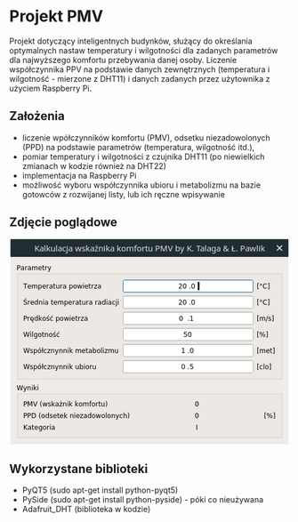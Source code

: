 # Projekt PMV
Projekt dotyczący inteligentnych budynków, służący do określania optymalnych nastaw temperatury i wilgotności dla zadanych parametrów dla najwyższego komfortu przebywania danej osoby. Liczenie współczynnika PPV na podstawie danych zewnętrznych (temperatura i wilgotność - mierzone z DHT11) i danych zadanych przez użytownika z użyciem Raspberry Pi.

## Założenia
- liczenie wpółczynników komfortu (PMV), odsetku niezadowolonych (PPD) na podstawie parametrów (temperatura, wilgotność itd.),
- pomiar temperatury i wilgotności z czujnika DHT11 (po niewielkich zmianach w kodzie również na DHT22)
- implementacja na Raspberry Pi
- możliwość wyboru współczynnika ubioru i metabolizmu na bazie gotowców z rozwijanej listy, lub ich ręczne wpisywanie

## Zdjęcie poglądowe

<p align="center">
  <img src="https://raw.githubusercontent.com/Kuwashitamidayo/projekt_PMV/master/pictures/screenshot_001.png">
</p>

## Wykorzystane biblioteki
- PyQT5 (sudo apt-get install python-pyqt5)
- PySide (sudo apt-get install python-pyside) - póki co nieużywana
- Adafruit_DHT (biblioteka w kodzie)
